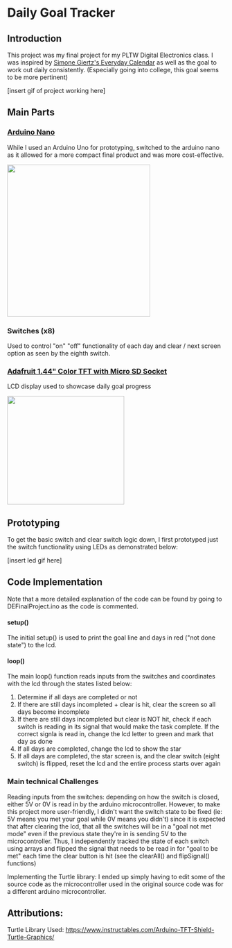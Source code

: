 # Daily Goal Tracker


## Introduction

This project was my final project for my PLTW Digital Electronics class. I was inspired by [Simone Giertz's Everyday Calendar](https://www.youtube.com/watch?v=-lpvy-xkSNA) as well as the goal to work out daily consistently. (Especially going into college, this goal seems to be more pertinent)

[insert gif of project working here]

## Main Parts

### [Arduino Nano](https://diyi0t.com/arduino-nano-tutorial/)

While I used an Arduino Uno for prototyping, switched to the arduino nano as it allowed for a more compact final product and was more cost-effective. 

<img src="https://diyi0t.com/wp-content/uploads/2019/08/Arduino-Nano-Pinout-1.png" width="330" height="350">

### Switches (x8)

Used to control "on" "off" functionality of each day and clear / next screen option as seen by the eighth switch.

### [Adafruit 1.44" Color TFT with Micro SD Socket](https://learn.adafruit.com/adafruit-1-44-color-tft-with-micro-sd-socket/pinouts)

LCD display used to showcase daily goal progress

<img src="https://cdn-learn.adafruit.com/assets/assets/000/019/533/large1024/adafruit_products_128x128_quarter_ORIG.jpg?1409936627" width="270" height="250">

## Prototyping

To get the basic switch and clear switch logic down, I first prototyped just the switch functionality using LEDs as demonstrated below:

[insert led gif here]

## Code Implementation

Note that a more detailed explanation of the code can be found by going to DEFinalProject.ino as the code is commented.

#### setup()

The initial setup() is used to print the goal line and days in red ("not done state") to the lcd.

#### loop()

The main loop() function reads inputs from the switches and coordinates with the lcd through the states listed below:

 1. Determine if all days are completed or not
 2. If there are still days incompleted + clear is hit, clear the screen so all days become incomplete
 3. If there are still days incompleted but clear is NOT hit, check if each switch is reading in its signal that would make the task complete. If the correct signla is read in, change the lcd letter to green and mark that day as done
 4. If all days are completed, change the lcd to show the star
 5. If all days are completed, the star screen is, and the clear switch (eight switch) is flipped, reset the lcd and the entire process starts over again 

### Main technical Challenges

Reading inputs from the switches: depending on how the switch is closed, either 5V or 0V is read in by the arduino microcontroller. However, to make this project more user-friendly, I didn't want the switch state to be fixed (ie: 5V means you met your goal while 0V means you didn't) since it is expected that after clearing the lcd, that all the switches will be in a "goal not met mode" even if the previous state they're in is sending 5V to the microcontroller. Thus, I independently tracked the state of each switch using arrays and flipped the signal that needs to be read in for "goal to be met" each time the clear button is hit (see the clearAll() and flipSignal() functions)

Implementing the Turtle library: I ended up simply having to edit some of the source code as the microcontroller used in the original source code was for a different arduino microcontroller. 

## Attributions:

Turtle Library Used: https://www.instructables.com/Arduino-TFT-Shield-Turtle-Graphics/
